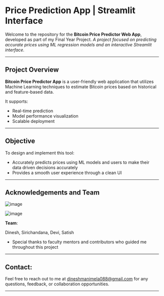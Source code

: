 # Price Prediction App | Streamlit Interface

Welcome to the repository for the **Bitcoin Price Predictor Web App**, developed as part of my Final Year Project.
*A project focused on predicting accurate prices using ML regression models and an interactive Streamlit interface.*

---

## Project Overview

**Bitcoin Price Predictor App** is a user-friendly web application that utilizes Machine Learning techniques to estimate Bitcoin prices based on historical and feature-based data.

It supports:

* Real-time prediction
* Model performance visualization
* Scalable deployment
---

## Objective

To design and implement this tool:

* Accurately predicts prices using ML models and users to make their data driven decisions accurately
* Provides a smooth user experience through a clean UI


---
## Acknowledgements and Team

![image](https://github.com/user-attachments/assets/fd2b9a31-d039-4f92-b6ee-c6dba8f5eec7)

![image](https://github.com/user-attachments/assets/9f6864bb-6161-4358-9fce-f4c157ad7cd2)


**Team**:

Dinesh, Sirichandana, Devi, Satish
* Special thanks to faculty mentors and contributors who guided me throughout this project

---

## Contact:

Feel free to reach out to me at dineshmanimela088@gmail.com for any questions, feedback, or collaboration opportunities.

---

